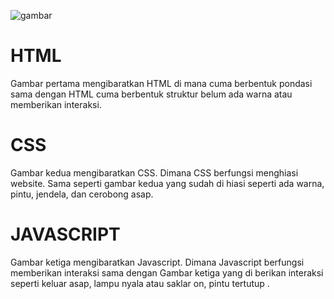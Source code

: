 ![gambar](F...jpg)
# HTML

Gambar pertama mengibaratkan HTML di mana cuma  berbentuk pondasi sama dengan HTML cuma berbentuk struktur belum ada warna atau memberikan interaksi.

# CSS
Gambar kedua mengibaratkan CSS. Dimana CSS berfungsi menghiasi website. Sama seperti gambar kedua yang sudah di hiasi seperti ada warna, pintu, jendela, dan cerobong asap.

# JAVASCRIPT 
Gambar ketiga mengibaratkan Javascript. Dimana Javascript berfungsi memberikan interaksi sama dengan Gambar ketiga yang di berikan interaksi seperti keluar asap, lampu nyala atau saklar on, pintu tertutup .
